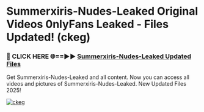 # Summerxiris-Nudes-Leaked Original Videos 0nlyFans Leaked - Files Updated! (ckeg)

<h3>🔴 CLICK HERE 🌐==►► <a href="https://tinyurl.com/yc6ubb5a" rel="nofollow">Summerxiris-Nudes-Leaked Updated Files</a></h3>

Get Summerxiris-Nudes-Leaked and all content. Now you can access all videos and pictures of Summerxiris-Nudes-Leaked. New Updated Files 2025!

[![ckeg](https://i.imgur.com/7eu0CRL.gif)](https://tinyurl.com/yc6ubb5a)
